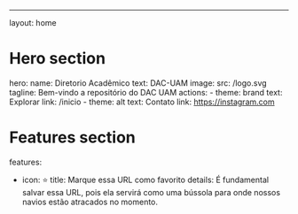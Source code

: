 ---
layout: home

# Hero section
hero:
  name: Diretorio Acadêmico
  text: DAC-UAM
  image:
    src: /logo.svg
  tagline: Bem-vindo a repositório do DAC UAM
  actions:
    - theme: brand
      text: Explorar
      link: /inicio
    - theme: alt
      text: Contato
      link: https://instagram.com

# Features section
features:
  - icon: ⭐
    title: Marque essa URL como favorito
    details: É fundamental salvar essa URL, pois ela servirá como uma bússola para onde nossos navios estão atracados no momento.
